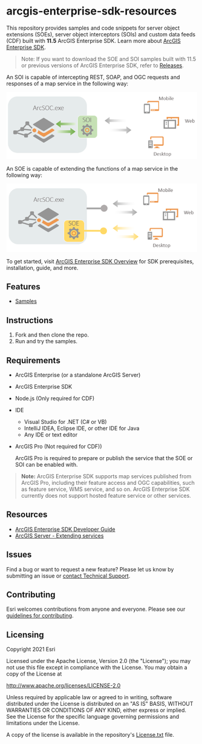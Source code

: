 # arcgis-enterprise-sdk-resources

This repository provides samples and code snippets for server object extensions (SOEs), server object interceptors (SOIs) and custom data feeds (CDF) built with **11.5** ArcGIS Enterprise SDK. Learn more about [ArcGIS Enterprise SDK](https://developers.arcgis.com/enterprise-sdk/).

> Note: If you want to download the SOE and SOI samples built with 11.5 or previous versions of ArcGIS Enterprise SDK, refer to [Releases](https://github.com/Esri/arcgis-enterprise-sdk-resources/releases).

An SOI is capable of intercepting REST, SOAP, and OGC requests and responses of a map service in the following way:
<p align="center">
  <img src="images/soi.PNG">
</p>

An SOE is capable of extending the functions of a map service in the following way:
<p align="center">
  <img src="images/soe.PNG">
</p>

To get started, visit [ArcGIS Enterprise SDK Overview](https://developers.arcgis.com/enterprise-sdk/) for SDK prerequisites, installation, guide, and more.

## Features
- [Samples](Samples)

## Instructions
1. Fork and then clone the repo. 
2. Run and try the samples.

## Requirements
* ArcGIS Enterprise (or a standalone ArcGIS Server)
* ArcGIS Enterprise SDK
* Node.js (Only required for CDF)
* IDE
   * Visual Studio for .NET (C# or VB) 
   * IntelliJ IDEA, Eclipse IDE, or other IDE for Java
   * Any IDE or text editor
* ArcGIS Pro (Not required for CDF))

   ArcGIS Pro is required to prepare or publish the service that the SOE or SOI can be enabled with. 
   
> **Note:** ArcGIS Enterprise SDK supports map services published from ArcGIS Pro, including their feature access and OGC capabilities, such as feature service, WMS service, and so on. ArcGIS Enterprise SDK currently does not support hosted feature service or other services. 

## Resources
* [ArcGIS Enterprise SDK Developer Guide](https://developers.arcgis.com/enterprise-sdk/)
* [ArcGIS Server - Extending services](https://enterprise.arcgis.com/en/server/latest/develop/windows/about-extending-services.htm)


## Issues
Find a bug or want to request a new feature?  Please let us know by submitting an issue or [contact Technical Support](https://support.esri.com/en/contact-tech-support).

## Contributing
Esri welcomes contributions from anyone and everyone. Please see our [guidelines for contributing](https://github.com/esri/contributing).

## Licensing
Copyright 2021 Esri

Licensed under the Apache License, Version 2.0 (the "License");
you may not use this file except in compliance with the License.
You may obtain a copy of the License at

   http://www.apache.org/licenses/LICENSE-2.0

Unless required by applicable law or agreed to in writing, software
distributed under the License is distributed on an "AS IS" BASIS,
WITHOUT WARRANTIES OR CONDITIONS OF ANY KIND, either express or implied.
See the License for the specific language governing permissions and
limitations under the License.

A copy of the license is available in the repository's [License.txt](https://github.com/hanhansun/arcgis-enterprise-sdk-samples/blob/master/License.txt) file.
